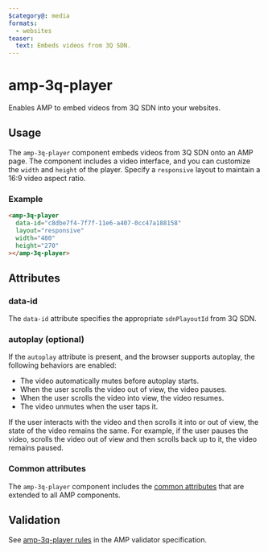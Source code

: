 ```yaml
---
$category@: media
formats:
  - websites
teaser:
  text: Embeds videos from 3Q SDN.
---
```


<!---
Copyright 2017 The AMP HTML Authors. All Rights Reserved.

Licensed under the Apache License, Version 2.0 (the "License");
you may not use this file except in compliance with the License.
You may obtain a copy of the License at

      http://www.apache.org/licenses/LICENSE-2.0

Unless required by applicable law or agreed to in writing, software
distributed under the License is distributed on an "AS-IS" BASIS,
WITHOUT WARRANTIES OR CONDITIONS OF ANY KIND, either express or implied.
See the License for the specific language governing permissions and
limitations under the License.
-->

# amp-3q-player

Enables AMP to embed videos from 3Q SDN into your websites.

## Usage

The `amp-3q-player` component embeds videos from 3Q SDN onto an AMP page. The
component includes a video interface, and you can customize the `width` and
`height` of the player. Specify a `responsive` layout to maintain a 16:9 video
aspect ratio.

### Example

```html
<amp-3q-player
  data-id="c8dbe7f4-7f7f-11e6-a407-0cc47a188158"
  layout="responsive"
  width="480"
  height="270"
></amp-3q-player>
```

## Attributes

### data-id

The `data-id` attribute specifies the appropriate `sdnPlayoutId` from 3Q SDN.

### autoplay (optional)

If the `autoplay` attribute is present, and the browser supports autoplay, the
following behaviors are enabled:

-   The video automatically mutes before autoplay starts.
-   When the user scrolls the video out of view, the video pauses.
-   When the user scrolls the video into view, the video resumes.
-   The video unmutes when the user taps it.

If the user interacts with the video and then scrolls it into or out of view,
the state of the video remains the same. For example, if the user pauses the
video, scrolls the video out of view and then scrolls back up to it, the video
remains paused.

### Common attributes

The `amp-3q-player` component includes the [common attributes](https://amp.dev/documentation/guides-and-tutorials/learn/common_attributes)
that are extended to all AMP components.

## Validation

See [amp-3q-player rules](https://github.com/ampproject/amphtml/blob/main/extensions/amp-3q-player/validator-amp-3q-player.protoascii)
in the AMP validator specification.
